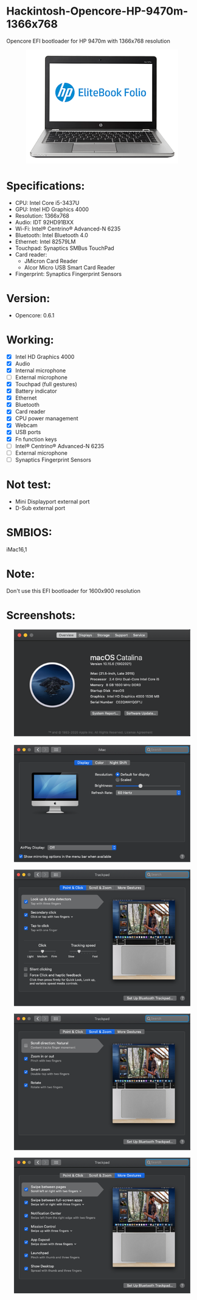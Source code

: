# Hackintosh-Opencore-HP-9470m-1366x768
Opencore EFI bootloader for HP 9470m with 1366x768 resolution

<p align="center">
  <img width="400" height="300" src="/img/HP_9470m.png">
</p>

# Specifications:
* CPU: Intel Core i5-3437U
* GPU: Intel HD Graphics 4000
* Resolution: 1366x768
* Audio: IDT 92HD91BXX
* Wi-Fi: Intel® Centrino® Advanced-N 6235
* Bluetooth: Intel Bluetooth 4.0
* Ethernet: Intel 82579LM
* Touchpad: Synaptics SMBus TouchPad
* Card reader:
  - JMicron Card Reader
  - Alcor Micro USB Smart Card Reader
* Fingerprint: Synaptics Fingerprint Sensors

# Version: 
* Opencore: 0.6.1

# Working:
- [x] Intel HD Graphics 4000
- [x] Audio
- [x] Internal microphone
- [ ] External microphone
- [x] Touchpad (full gestures)
- [x] Battery indicator
- [x] Ethernet
- [x] Bluetooth
- [x] Card reader
- [x] CPU power management
- [x] Webcam
- [x] USB ports
- [x] Fn function keys
- [ ] Intel® Centrino® Advanced-N 6235
- [ ] External microphone
- [ ] Synaptics Fingerprint Sensors

# Not test:
* Mini Displayport external port
* D-Sub external port

# SMBIOS:
iMac16,1
 
# Note:
Don't use this EFI bootloader for 1600x900 resolution

# Screenshots:
<p align="center" style="margin:20px">
  <img src="/img/Properties.png" alt="System Information">
</p>
<p align="center" style="margin:20px">
  <img align="center" src="/img/Backlight.png">
</p>
<p align="center" style="margin:20px">
  <img align="center" src="/img/Touchpad_1.png">
</p>
<p align="center" style="margin:20px">
  <img align="center" src="/img/Touchpad_2.png">
</p>
<p align="center" style="margin:20px">
  <img align="center" src="/img/Touchpad_3.png">
</p>